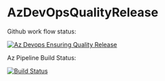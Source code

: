 # AzDevOpsQualityRelease

Github work flow status:

[![Az Devops Ensuring Quality Release](https://github.com/vigneshgd/AzDevOps-QualityRelease/actions/workflows/terraform.yml/badge.svg)](https://github.com/vigneshgd/AzDevOps-QualityRelease/actions/workflows/terraform.yml)

Az Pipeline Build Status:

[![Build Status](https://dev.azure.com/petitguyin/TestWebAppProject/_apis/build/status/vigneshgd.AzDevOps-QualityRelease?branchName=main)](https://dev.azure.com/petitguyin/TestWebAppProject/_build/latest?definitionId=13&branchName=main)

